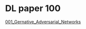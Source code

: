 # DL paper 100



[001_Gernative_Adversarial_Networks](./001_Generative_Adversarial_Networks/001_Generative_Adversarial_Networks.md)




